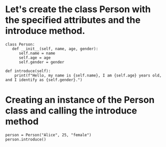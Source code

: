 # Let's create the class Person with the specified attributes and the introduce method.

    class Person:
       def __init__(self, name, age, gender):
          self.name = name
          self.age = age
          self.gender = gender
    
    def introduce(self):
        print(f"Hello, my name is {self.name}, I am {self.age} years old, and I identify as {self.gender}.")

# Creating an instance of the Person class and calling the introduce method
    person = Person("Alice", 25, "female")
    person.introduce()
